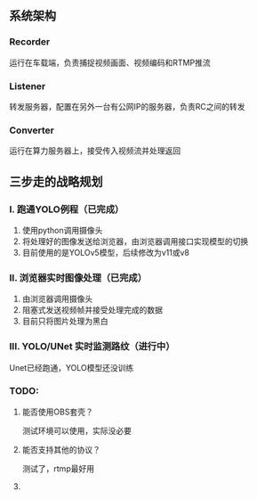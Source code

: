 ## 系统架构
### Recorder
运行在车载端，负责捕捉视频画面、视频编码和RTMP推流
### Listener
转发服务器，配置在另外一台有公网IP的服务器，负责RC之间的转发
### Converter
运行在算力服务器上，接受传入视频流并处理返回
## 三步走的战略规划

### I. 跑通YOLO例程（已完成）
1. 使用python调用摄像头
2. 将处理好的图像发送给浏览器，由浏览器调用接口实现模型的切换
3. 目前使用的是YOLOv5模型，后续修改为v11或v8

### II. 浏览器实时图像处理（已完成）
1. 由浏览器调用摄像头
2. 阻塞式发送视频帧并接受处理完成的数据
3. 目前只将图片处理为黑白

### III. YOLO/UNet 实时监测路纹（进行中）
Unet已经跑通，YOLO模型还没训练

### TODO:
1. 能否使用OBS套壳？
   
   测试环境可以使用，实际没必要
   
2. 能否支持其他的协议？
   
   测试了，rtmp最好用
3. 